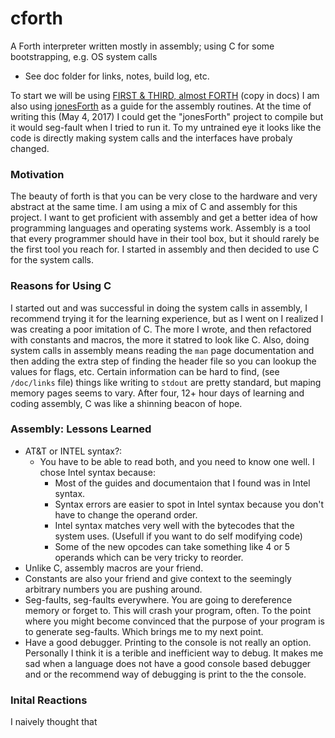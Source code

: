# cforth
A Forth interpreter written mostly in assembly; using C for some bootstrapping, e.g. OS system calls 

* See doc folder for links, notes, build log, etc.

To start we will be using
[FIRST & THIRD, almost FORTH](http://www.ioccc.org/1992/buzzard.2.design) (copy in docs)
I am also using [jonesForth](https://github.com/AlexandreAbreu/jonesforth) as a guide for the assembly routines. At the time of writing this (May 4, 2017) I could get the "jonesForth" project to compile but it would seg-fault when I tried to run it. To my untrained eye it looks like the code is directly making system calls and the interfaces have probaly changed.

### Motivation
The beauty of forth is that you can be very close to the hardware and very abstract at the same time. I am using a mix of C and assembly for this project. I want to get proficient with assembly and get a better idea of how programming languages and operating systems work. Assembly is a tool that every programmer should have in their tool box, but it should rarely be the first tool you reach for. I started in assembly and then decided to use C for the system calls. 

### Reasons for Using C
I started out and was successful in doing the system calls in assembly, I recommend trying it for the learning experience, but as I went on I realized I was creating a poor imitation of C. The more I wrote, and then refactored with constants and macros, the more it statred to look like C. Also, doing system calls in assembly means reading the `man` page documentation and then adding the extra step of finding the header file so you can lookup the values for flags, etc. Certain information can be hard to find, (see `/doc/links` file) things like writing to `stdout` are pretty standard, but maping memory pages seems to vary. After four, 12+ hour days of learning and coding assembly, C was like a shinning beacon of hope.

### Assembly: Lessons Learned
* AT&T or INTEL syntax?:
  * You have to be able to read both, and you need to know one well. I chose Intel syntax because:
    * Most of the guides and documentaion that I found was in Intel syntax.
    * Syntax errors are easier to spot in Intel syntax because you don't have to change the operand order.
    * Intel syntax matches very well with the bytecodes that the system uses. (Usefull if you want to do self modifying code)
    * Some of the new opcodes can take something like 4 or 5 operands which can be very tricky to reorder.
* Unlike C, assembly macros are your friend. 
* Constants are also your friend and give context to the seemingly arbitrary numbers you are pushing around.
* Seg-faults, seg-faults everywhere. You are going to dereference memory or forget to. This will crash your program, often. To the point where you might become convinced that the purpose of your program is to generate seg-faults. Which brings me to my next point.
* Have a good debugger. Printing to the console is not really an option. Personally I think it is a terible and inefficient way to debug. It makes me sad when a language does not have a good console based debugger and or the recommend way of debugging is print to the the console.


### Inital Reactions
I naively thought that 
